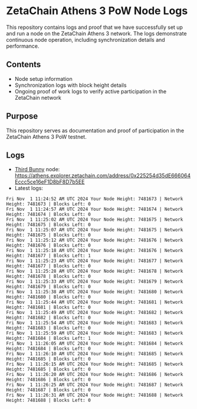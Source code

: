 # ZetaChain Athens 3 PoW Node Logs
This repository contains logs and proof that we have successfully set up and run a node on the ZetaChain Athens 3 network. The logs demonstrate continuous node operation, including synchronization details and performance.

## Contents
- Node setup information
- Synchronization logs with block height details
- Ongoing proof of work logs to verify active participation in the ZetaChain network

## Purpose
This repository serves as documentation and proof of participation in the ZetaChain Athens 3 PoW testnet.

## Logs

- [Third Bunny](https://thirdbunny.xyz/) node: https://athens.explorer.zetachain.com/address/0x225254d35dE666064Eccc5ce16eF1D8bF8D7b5EE
- Latest logs:
```
Fri Nov  1 11:24:52 AM UTC 2024 Your Node Height: 7481673 | Network Height: 7481673 | Blocks Left: 0
Fri Nov  1 11:24:57 AM UTC 2024 Your Node Height: 7481674 | Network Height: 7481674 | Blocks Left: 0
Fri Nov  1 11:25:02 AM UTC 2024 Your Node Height: 7481675 | Network Height: 7481675 | Blocks Left: 0
Fri Nov  1 11:25:07 AM UTC 2024 Your Node Height: 7481675 | Network Height: 7481675 | Blocks Left: 0
Fri Nov  1 11:25:12 AM UTC 2024 Your Node Height: 7481676 | Network Height: 7481676 | Blocks Left: 0
Fri Nov  1 11:25:18 AM UTC 2024 Your Node Height: 7481676 | Network Height: 7481677 | Blocks Left: 1
Fri Nov  1 11:25:23 AM UTC 2024 Your Node Height: 7481677 | Network Height: 7481677 | Blocks Left: 0
Fri Nov  1 11:25:28 AM UTC 2024 Your Node Height: 7481678 | Network Height: 7481678 | Blocks Left: 0
Fri Nov  1 11:25:33 AM UTC 2024 Your Node Height: 7481679 | Network Height: 7481679 | Blocks Left: 0
Fri Nov  1 11:25:38 AM UTC 2024 Your Node Height: 7481680 | Network Height: 7481680 | Blocks Left: 0
Fri Nov  1 11:25:44 AM UTC 2024 Your Node Height: 7481681 | Network Height: 7481681 | Blocks Left: 0
Fri Nov  1 11:25:49 AM UTC 2024 Your Node Height: 7481682 | Network Height: 7481682 | Blocks Left: 0
Fri Nov  1 11:25:54 AM UTC 2024 Your Node Height: 7481683 | Network Height: 7481683 | Blocks Left: 0
Fri Nov  1 11:25:59 AM UTC 2024 Your Node Height: 7481683 | Network Height: 7481684 | Blocks Left: 1
Fri Nov  1 11:26:05 AM UTC 2024 Your Node Height: 7481684 | Network Height: 7481684 | Blocks Left: 0
Fri Nov  1 11:26:10 AM UTC 2024 Your Node Height: 7481685 | Network Height: 7481685 | Blocks Left: 0
Fri Nov  1 11:26:15 AM UTC 2024 Your Node Height: 7481685 | Network Height: 7481685 | Blocks Left: 0
Fri Nov  1 11:26:20 AM UTC 2024 Your Node Height: 7481686 | Network Height: 7481686 | Blocks Left: 0
Fri Nov  1 11:26:25 AM UTC 2024 Your Node Height: 7481687 | Network Height: 7481687 | Blocks Left: 0
Fri Nov  1 11:26:31 AM UTC 2024 Your Node Height: 7481688 | Network Height: 7481688 | Blocks Left: 0
```
